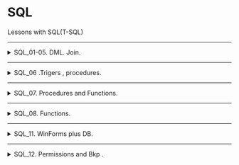 # SQL
 Lessons with SQL(T-SQL)

---

<details><summary> SQL_01-05. DML. Join.   </summary><p>


### SQL(MsSQL)
SQL
- T-SQL версия ,(tansact)

- DDL(data defination language) - для создания ,удаления ,изменения БД
- DML - работа с существующей БД
- DCL - для управления доступами к БД
  
[metanit](https://metanit.com/ "https://metanit.com/")

```SQL
create database my_second_db
go
use my_second_db
go
create table my_table
(
id int identity not null primary key,
first_name nvarchar(30) not null,
last_name nvarchar(30) not null,
phone_number int
);
```

---

### Commands:

```SQL
create database Films
go
use Films
create table Film
(
Id int identity primary key not null,
Title nvarchar(60) not null,
Director nvarchar(30) ,
R_year int check(r_year>1900) default 1901,
Country nvarchar(20),
genre nvarchar(100)
);
```

```SQL
insert into Film(Title,Director,R_year,Country,genre)
values
('Titanic','Cameron',1999,'USA','comedy'),
('Terminator','Cameron',2000,'USA','horror'),
('Dampo','Jack',1999,'USA','comedy'),
('Bompo','ss',1999,'USA','comedy'),
('Pimpa','Camerwon',1999,'USA','triller');
```

```SQL
select Title as 'Название',genre as 'Жанр' from Film
where R_year>=1999
;
```


```SQL
update Film
set Country='USA'
where Country='UA' and Id=1 ;
```

```SQL
delete from Film
where Title='Bompo';
```

---

### Нормализация :
- Каждая ячейка хранит только атомарное(неделимое) значение 
- Нет составных ключей , только уникальный идентификатор
- Нет зависимостей полей от неключевых полей

>Внешние ключи - поля которые хранят первичные ключи (обычно отдельная таблица внешних ключей)  
С помощью этих ключей производится взаимодействие между таблицами  

Задачи http://www.sql-ex.ru/



---


## Агрегирование - если нужно что то из многих ( напр sum , avg , count).  

## Джойны - для обьеденения данных из нескольких таблиц
- Inner join - показывает если инфа есть в обоих полях(пересекающаяся часть/общее из двух таблиц) , join просто - всегда Inner ,может опускаться
- Outer join - (left,right,full могут опускать outer )
    - Outer left join - все данные из левой , и соответствие из правой (если оно есть или нул)
    - Outer right join - наоборот
    - Outer full join - все со всем

>Коротко : join , left join ,right join , full join.  


</p></details>

---

<details><summary> SQL_06 .Trigers , procedures. </summary><p>

[Trigers,procedures](SQL/CW_06/main.sql "SQL/CW_06/main.sql")   

---

<details><summary> Insert trigger example </summary><p>

```SQL

create trigger CheckDateTrigger 
on book.Books 
for insert 
as 
begin    
    declare @InsDate smalldatetime 
    -- получаем дату издательства книги, которая добавляется    
    select @InsDate = DateOfPublish     
    from inserted 
    -- проверяем, сколько прошло дней со дня издания    
        if (@InsDate <= getdate()-30)    
            begin        
            raiserror('Это старая книга и данные о ней добавлены не будут ',0,1)        
            rollback transaction    
            end
        else        
            PRINT(' Данные добавлены успешно ') 
        End 

```

</p></details>

---

<details><summary> Delete trigger example </summary><p>

```SQL

create trigger CheckBookDelete 
on book.Books 
for delete 
as 
begin    
    declare @NameBook varchar(25), @BestBook varchar(25) 
    -- Получаем название удаляемой книги    
    select @NameBook = deleted.NameBook    
    from deleted     
    declare @Zvit table (nameB varchar(25), quantity int) 
    -- Получаем информацию о названиях книг и их количестве продаж (популярность)    
    insert @Zvit        
    select b.NameBook, count(s.id_book)         
    from book.Books b, sale.Sales s       
    where b.id_book = s.id_book
    group by b.NameBook 
    -- находим самую продаваемую книгу    
    select @BestBook = z.nameB    
    from @Zvit z    
    where z.quantity = (select max(quantity)                         
    from @Zvit) 
    -- проверяем, совпали ли названия     
    if (@BestBook = @NameBook)    
        begin        
            raiserror("Вы не можете удалить эту книгу ",0,1)        
            rollback transaction    
        end    
    else    
        begin        
            print ("Книга удалена успешно ")    
        end 
end 

```

</p></details>

---

<details><summary> Delete trigger example </summary><p>

```SQL

create trigger NotDeleteComputerScience 
on Books 
instead of delete 
as 
begin 
    declare @ThemeId int 
    -- get the identifier of 'Computer Science' theme 
    select @ThemeId = id 
    from Themes 
    where NameTheme = 'Computer Science' 
    -- check whether the identifier of removing book matches the @ThemeId 
    if exists (select * from deleted where id_theme = @ThemeId) 
        raiserror ('This book cannot be deleted!',0,1) 
end;

```

</p></details>

---

<details><summary> Drop trigger example </summary><p>

```SQL

create trigger NotAlterDropTable 
on DATABASE 
for DROP_TABLE, ALTER_TABLE 
as 
begin 
    print 'Модификация и удаление таблиц запрещены. Обратитесь к администратору.' 
    rollback 
end 

```

</p></details>

---

<details><summary> Logon trigger example </summary><p>

```SQL

use master; 
go 
create trigger TriggerConnection 
on ALL SERVER 
with execute as 'vasja_pupkin' 
for logon 
as 
begin    
    if ORIGINAL_LOGIN()= 'vasja_pupkin'    
    begin        
        print 'Такой логин запрещен на сервере. Обратитесь к администратору.'        
        rollback    
    end 
end

```

</p></details>

---

<details><summary> Print example </summary><p>

>В операторе Print нельзя форматировать строку или конкатенировать (select может)

```SQL

PRINT 'Hello World' 
DECLARE @msg nvarchar(50); 
SET @msg = N'Сегодня '+ CAST(GETDATE() AS nvarchar(30)) + N'.'; 
PRINT @msg;

```

</p></details>

---

<details><summary> If exists example </summary><p>

```SQL

if exists  (select * from book.Books where DateOfPublish between '2006.01.01' and current_timestamp) 
begin 
    PRINT 'Информация про книги' 
    select * 
    from book.Books 
    where DateOfPublish between '01.01.2006' and current_timestamp 
    return 
end

```

</p></details>

---

<details><summary> Case example </summary><p>

```SQL

select 'Book title' = b.NameBook,        
'Topic' = case t.NameTheme                 
            when 'Computer Science' then 'Everything about programming'                  
            when 'Web Technologies' then 'For Web developers'                  
            else 'Leisure reading'                 
          end 
from books b, Themes t 
where b.id_theme = t.id;

```

</p></details>

---

<details><summary> Case example </summary><p>

```SQL

select 'Book title' = b.NameBook,        
'Book price' = case   
                when b.price < 50 then 'Book cheaper than 50'   
                when b.price between 50 and 100 then 'Price ranges between 50 and 100'   
                else 'Book more expensive than 100'   
              end 
from books b;

```

</p></details>

---

<details><summary> Coalesce example </summary><p>

```SQL

-- с оператором case 
select 'Book title' = NameBook,        
'Price' = case   
            when TradePrice IS NOT NULL then TradePrice * Quantity   
            when RetailPrice IS NOT NULL then RetailPrice * Quantity   
          end 
from book.Books; 

-- с использованием функции coalesce 
select 'Book title' = NameBook,        
'Price' = coalesce (TradePrice * Quantity, RetailPrice* Quantity) 
from book.Books;

```

</p></details>

---

<details><summary> Nullif example </summary><p>

```SQL

-- с оператором case
select 'Books' = NameBook,        
'Pressrun' = case         
                when Quantity=0 then NULL        
                else Quantity        
              end 
from books; 

-- с использованием функции nullif 
select 'Books' = NameBook,        
'Pressrun' = NULLIF(Quantity,0) 
from books;

select 'Number of books with not zero quantity' = count(NULLIF(Quantity,0)) 
from books; 

```

</p></details>

---

<details><summary> Recusrsive virtual view example </summary><p>

>Иерархический список тематик и книг

```SQL

WITH Reports(ID_THEME, ID_BOOK, Level_) AS 
(    
    SELECT ID_THEME, ID_BOOK, 1 AS Level_    
    FROM book.Books    
    WHERE ID_THEME IS NULL    
    UNION ALL    
    SELECT b.ID_THEME, b.ID_BOOK, Level_ + 1    
    FROM book.Books b INNER JOIN Reports r        
    ON b.ID_THEME = r.ID_BOOK 
) 
select * 
from Reports 
order by 1; 

```

</p></details>

---

<details><summary> Transaction rollback example </summary><p>

```SQL

begin transaction    -- начало транзакции 
-- 1 
select distinct FirstName 
from book.Authors; 
save transaction pt1  -- первая точка сохранения 
-- 2 
insert into book.Themes(NameTheme) 
values ('MFC') 
save transaction pt2 -- вторая точка сохранения
-- 3 
update book.Authors 
set id_country = (select id_country       
                for global.Country        
                where NameCountry = 'USA') 
-- выбор действия в зависимости от текущего состояния ошибки 
if(@@error >=1 and @@error <= 10) 
    begin 
        print 'Значение ошибки 1..10' 
        rollback transaction pt2 
    end 
else if(@@error > 10) 
    rollback transaction 
else 
    commit transaction 

```

</p></details>

---

</p></details>

---

<details><summary> SQL_07. Procedures and Functions. </summary><p>

---

[Procedures and Functions example](/class_work/lesson_07/main.sql "/class_work/lesson_07/main.sql")   

---

</p></details>

---

<details><summary> SQL_08. Functions. </summary><p>

---

[Functions example](/class_work/lesson_08/main.sql "/class_work/lesson_08/main.sql")   

---

</p></details>

---

<details><summary> SQL_11. WinForms plus DB. </summary><p>

---

[WinForms plus DB example](/class_work/lesson_11 "/class_work/lesson_11")   

---

</p></details>

---

<details><summary> SQL_12. Permissions and Bkp . </summary><p>

---

[DB Permissions and Roles example](/class_work/lesson_12/permissions.sql "/class_work/lesson_12/permissions.sql")   

[DB Permissions and Roles example from HW](/home_work/HW_12/permissions.sql "/home_work/HW_12/permissions.sql")   

---

</p></details>

